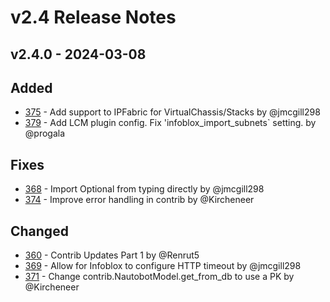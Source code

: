 
# v2.4 Release Notes

## v2.4.0 - 2024-03-08

## Added

- [375](https://github.com/nautobot/nautobot-app-ssot/pull/375) - Add support to IPFabric for VirtualChassis/Stacks by @jmcgill298
- [379](https://github.com/nautobot/nautobot-app-ssot/pull/379) - Add LCM plugin config. Fix 'infoblox_import_subnets` setting. by @progala

## Fixes

- [368](https://github.com/nautobot/nautobot-app-ssot/pull/368) - Import Optional from typing directly by @jmcgill298
- [374](https://github.com/nautobot/nautobot-app-ssot/pull/374) - Improve error handling in contrib by @Kircheneer

## Changed

- [360](https://github.com/nautobot/nautobot-app-ssot/pull/360) - Contrib Updates Part 1 by @Renrut5
- [369](https://github.com/nautobot/nautobot-app-ssot/pull/369) - Allow for Infoblox to configure HTTP timeout by @jmcgill298
- [371](https://github.com/nautobot/nautobot-app-ssot/pull/371) - Change contrib.NautobotModel.get_from_db to use a PK by @Kircheneer
